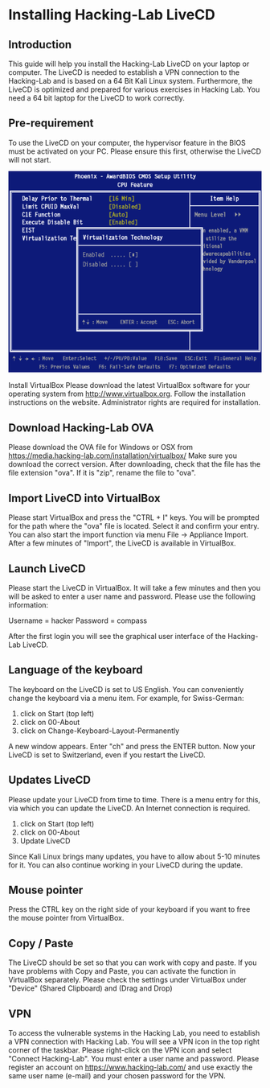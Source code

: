 # Installing Hacking-Lab LiveCD
## Introduction
This guide will help you install the Hacking-Lab LiveCD on your laptop or computer. The LiveCD is needed to establish a VPN connection to the Hacking-Lab and is based on a 64 Bit Kali Linux system. Furthermore, the LiveCD is optimized and prepared for various exercises in Hacking Lab. You need a 64 bit laptop for the LiveCD to work correctly.

## Pre-requirement
To use the LiveCD on your computer, the hypervisor feature in the BIOS must be activated on your PC. Please ensure this first, otherwise the LiveCD will not start.

![bios](bios.png)

Install VirtualBox
Please download the latest VirtualBox software for your operating system from http://www.virtualbox.org. Follow the installation instructions on the website. Administrator rights are required for installation.

## Download Hacking-Lab OVA
Please download the OVA file for Windows or OSX from https://media.hacking-lab.com/installation/virtualbox/ Make sure you download the correct version. After downloading, check that the file has the file extension "ova". If it is "zip", rename the file to "ova".

## Import LiveCD into VirtualBox
Please start VirtualBox and press the "CTRL + I" keys. You will be prompted for the path where the "ova" file is located. Select it and confirm your entry. You can also start the import function via menu File -> Appliance Import. After a few minutes of "Import", the LiveCD is available in VirtualBox.

## Launch LiveCD
Please start the LiveCD in VirtualBox. It will take a few minutes and then you will be asked to enter a user name and password. Please use the following information:

Username = hacker
Password = compass

After the first login you will see the graphical user interface of the Hacking-Lab LiveCD.

## Language of the keyboard
The keyboard on the LiveCD is set to US English. You can conveniently change the keyboard via a menu item. For example, for Swiss-German:

1. click on Start (top left)
2. click on 00-About
3. click on Change-Keyboard-Layout-Permanently

A new window appears. Enter "ch" and press the ENTER button. Now your LiveCD is set to Switzerland, even if you restart the LiveCD.


## Updates LiveCD
Please update your LiveCD from time to time. There is a menu entry for this, via which you can update the LiveCD. An Internet connection is required.

1. click on Start (top left)
2. click on 00-About
3. Update LiveCD

Since Kali Linux brings many updates, you have to allow about 5-10 minutes for it. You can also continue working in your LiveCD during the update.

## Mouse pointer
Press the CTRL key on the right side of your keyboard if you want to free the mouse pointer from VirtualBox.

## Copy / Paste
The LiveCD should be set so that you can work with copy and paste. If you have problems with Copy and Paste, you can activate the function in VirtualBox separately. Please check the settings under VirtualBox under "Device" (Shared Clipboard) and (Drag and Drop)

## VPN
To access the vulnerable systems in the Hacking Lab, you need to establish a VPN connection with Hacking Lab. You will see a VPN icon in the top right corner of the taskbar. Please right-click on the VPN icon and select "Connect Hacking-Lab". You must enter a user name and password. Please register an account on https://www.hacking-lab.com/ and use exactly the same user name (e-mail) and your chosen password for the VPN.
